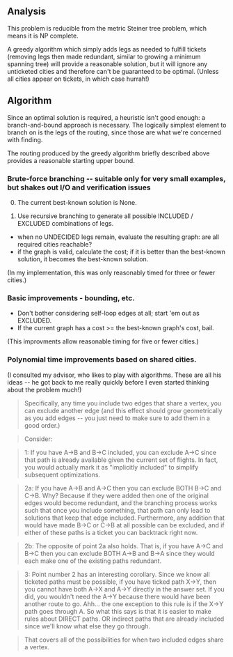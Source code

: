 ## Analysis

This problem is reducible from the metric Steiner tree problem, which means it is NP complete.  

A greedy algorithm which simply adds legs as needed to fulfill tickets (removing legs then made redundant, similar to growing a minimum spanning tree) will provide a reasonable solution, but it will ignore any unticketed cities and therefore can't be guaranteed to be optimal.  (Unless all cities appear on tickets, in which case hurrah!)


## Algorithm

Since an optimal solution is required, a heuristic isn't good enough: a branch-and-bound approach is necessary.  The logically simplest element to branch on is the legs of the routing, since those are what we're concerned with finding.

The routing produced by the greedy algorithm briefly described above provides a reasonable starting upper bound.

### Brute-force branching -- suitable only for very small examples, but shakes out I/O and verification issues

0. The current best-known solution is None.

1. Use recursive branching to generate all possible INCLUDED / EXCLUDED combinations of legs.
  - when no UNDECIDED legs remain, evaluate the resulting graph: are all required cities reachable?
  - if the graph is valid, calculate the cost; if it is better than the best-known solution, it becomes the best-known solution.

(In my implementation, this was only reasonably timed for three or fewer cities.)

### Basic improvements - bounding, etc.

- Don't bother considering self-loop edges at all; start 'em out as EXCLUDED.
- If the current graph has a cost >= the best-known graph's cost, bail.

(This improvments allow reasonable timing for five or fewer cities.)

### Polynomial time improvements based on shared cities.

(I consulted my advisor, who likes to play with algorithms.  These are all his ideas -- he got back to me really quickly before I even started thinking about the problem much!)

> Specifically, any time you include two edges that share a vertex, you can exclude another edge (and this effect should grow geometrically as you add edges -- you just need to make sure to add them in a good order.)

> Consider:

> 1: If you have A->B and B->C included, you can exclude A->C since that path is already available given the current set of flights.  In fact, you would actually mark it as "implicitly included" to simplify subsequent optimizations.

> 2a: If you have A->B and A->C then you can exclude BOTH B->C and C->B.  Why?  Because if they were added then one of the original edges would become redundant, and the branching process works such that once you include something, that path can only lead to solutions that keep that edge included.  Furthermore, any addition that would have made B->C or C->B at all possible can be excluded, and if either of these paths is a ticket you can backtrack right now.

> 2b: The opposite of point 2a also holds.  That is, if you have A->C and B->C then you can exclude BOTH A->B and B->A since they would each make one of the existing paths redundant.

> 3: Point number 2 has an interesting corollary.  Since we know all ticketed paths must be possible, if you have ticked path X->Y, then you cannot have both A->X and A->Y directly in the answer set.  If you did, you wouldn't need the A->Y because there would have been another route to go.  Ahh... the one exception to this rule is if the X->Y path goes through A.  So what this says is that it is easier to make rules about DIRECT paths.  OR indirect paths that are already included since we'll know what else they go through.


> That covers all of the possibilities for when two included edges share a vertex.

